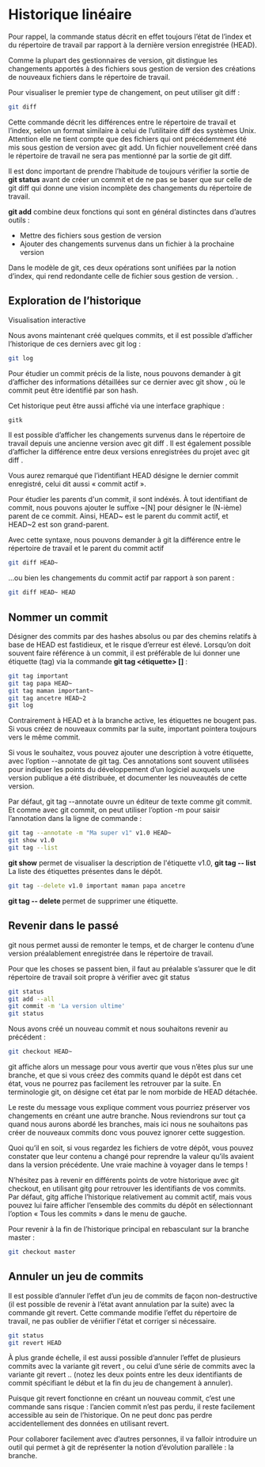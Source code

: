 # Historique linéaire

Pour rappel, la commande status décrit en effet toujours l’état de l’index et du répertoire de travail par rapport à la dernière version enregistrée (HEAD).

Comme la plupart des gestionnaires de version, git distingue les changements apportés à des fichiers sous gestion de version des créations de nouveaux fichiers dans le répertoire de travail.

Pour visualiser le premier type de changement, on peut utiliser git diff :
```bash
git diff
```

Cette commande décrit les différences entre le répertoire de travail et l’index, selon un format similaire à celui de l’utilitaire diff des systèmes Unix. Attention elle ne tient compte que des fichiers qui ont précédemment été mis sous gestion de version avec git add. Un fichier nouvellement créé dans le répertoire de travail ne sera pas mentionné par la sortie de git diff.

Il est donc important de prendre l’habitude de toujours vérifier la sortie de **git status** avant de créer un commit et de ne pas se baser que sur celle de git diff qui donne une vision incomplète des changements du répertoire de travail.

**git add** combine deux fonctions qui sont en général distinctes dans d’autres outils :

- Mettre des fichiers sous gestion de version
- Ajouter des changements survenus dans un fichier à la prochaine version

Dans le modèle de git, ces deux opérations sont unifiées par la notion d’index, qui rend redondante celle de fichier sous gestion de version. .

## Exploration de l’historique

Visualisation interactive

Nous avons maintenant créé quelques commits, et il est possible d’afficher l’historique de ces derniers avec git log :

```bash
git log
```
Pour étudier un commit précis de la liste, nous pouvons demander à git d’afficher des informations détaillées sur ce dernier avec git show <commit>, où le commit peut être identifié par son hash.

Cet historique peut être aussi affiché via une interface graphique :

```bash
gitk
```
Il est possible d’afficher les changements survenus dans le répertoire de travail depuis une ancienne version avec git diff <commit>. Il est également possible d’afficher la différence entre deux versions enregistrées du projet avec git diff <commit1> <commit2>.

Vous aurez remarqué que l’identifiant HEAD désigne le dernier commit enregistré, celui dit aussi « commit actif ».

Pour étudier les parents d'un commit, il sont indéxés. À tout identifiant de commit, nous pouvons ajouter le suffixe ~[N] pour désigner le (N-ième) parent de ce commit. Ainsi, HEAD~ est le parent du commit actif, et HEAD~2 est son grand-parent.

Avec cette syntaxe, nous pouvons demander à git la différence entre le répertoire de travail et le parent du commit actif

```bash
git diff HEAD~
```
…ou bien les changements du commit actif par rapport à son parent :

```bash
git diff HEAD~ HEAD
```
## Nommer un commit
Désigner des commits par des hashes absolus ou par des chemins relatifs à base de HEAD est fastidieux, et le risque d’erreur est élevé. Lorsqu’on doit souvent faire référence à un commit, il est préférable de lui donner une étiquette (tag) via la commande **git tag <étiquette> [<commit>]** :

```bash
git tag important
git tag papa HEAD~
git tag maman important~
git tag ancetre HEAD~2
git log
```

Contrairement à HEAD et à la branche active, les étiquettes ne bougent pas. Si vous créez de nouveaux commits par la suite, important pointera toujours vers le même commit.

Si vous le souhaitez, vous pouvez ajouter une description à votre étiquette, avec l’option --annotate de git tag. Ces annotations sont souvent utilisées pour indiquer les points du développement d’un logiciel auxquels une version publique a été distribuée, et documenter les nouveautés de cette version.

Par défaut, git tag --annotate ouvre un éditeur de texte comme git commit. Et comme avec git commit, on peut utiliser l’option -m pour saisir l’annotation dans la ligne de commande :

```bash
git tag --annotate -m "Ma super v1" v1.0 HEAD~
git show v1.0
git tag --list
```
**git show** permet de visualiser la description de l'étiquette v1.0, **git tag -- list** La liste des étiquettes présentes dans le dépôt.

```bash
git tag --delete v1.0 important maman papa ancetre
```
**git tag -- delete <nom>** permet de supprimer une étiquette.

## Revenir dans le passé

git nous permet aussi de remonter le temps, et de charger le contenu d’une version préalablement enregistrée dans le répertoire de travail.

Pour que les choses se passent bien, il faut au préalable s’assurer que le dit répertoire de travail soit propre à vérifier avec git status

```bash
git status
git add --all
git commit -m 'La version ultime'
git status
```
Nous avons créé un nouveau commit et nous souhaitons revenir au précédent :
```bash
git checkout HEAD~
```

git affiche alors un message pour vous avertir que vous n’êtes plus sur une branche, et que si vous créez des commits quand le dépôt est dans cet état, vous ne pourrez pas facilement les retrouver par la suite. En terminologie git, on désigne cet état par le nom morbide de HEAD détachée.

Le reste du message vous explique comment vous pourriez préserver vos changements en créant une autre branche. Nous reviendrons sur tout ça quand nous aurons abordé les branches, mais ici nous ne souhaitons pas créer de nouveaux commits donc vous pouvez ignorer cette suggestion.

Quoi qu’il en soit, si vous regardez les fichiers de votre dépôt, vous pouvez constater que leur contenu a changé pour reprendre la valeur qu’ils avaient dans la version précédente. Une vraie machine à voyager dans le temps !

N’hésitez pas à revenir en différents points de votre historique avec git checkout, en utilisant gitg pour retrouver les identifiants de vos commits. Par défaut, gitg affiche l’historique relativement au commit actif, mais vous pouvez lui faire afficher l’ensemble des commits du dépôt en sélectionnant l’option « Tous les commits » dans le menu de gauche.


Pour revenir à la fin de l’historique principal en rebasculant sur la branche master :

```bash
git checkout master
```

## Annuler un jeu de commits

Il est possible d’annuler l’effet d’un jeu de commits de façon non-destructive (il est possible de revenir à l’état avant annulation par la suite) avec la commande git revert. Cette commande modifie l’effet du répertoire de travail, ne pas oublier de vériifier l'état et corriger si nécessaire.

```bash
git status
git revert HEAD
```

À plus grande échelle, il est aussi possible d’annuler l’effet de plusieurs commits avec la variante git revert <commit1> <commit2>, ou celui d’une série de commits avec la variante git revert <commit1>..<commitN> (notez les deux points entre les deux identifiants de commit spécifiant le début et la fin du jeu de changement à annuler).

Puisque git revert fonctionne en créant un nouveau commit, c’est une commande sans risque : l’ancien commit n’est pas perdu, il reste facilement accessible au sein de l’historique. On ne peut donc pas perdre accidentellement des données en utilisant revert.

Pour collaborer facilement avec d’autres personnes, il va falloir introduire un outil qui permet à git de représenter la notion d’évolution parallèle : la branche. 

